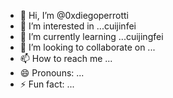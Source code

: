 - 👋 Hi, I’m @0xdiegoperrotti
- 👀 I’m interested in ...cuijinfei
- 🌱 I’m currently learning ...cuijingfei
- 💞️ I’m looking to collaborate on ...
- 📫 How to reach me ...
- 😄 Pronouns: ...
- ⚡ Fun fact: ...

<!---
0xdiegoperrotti/0xdiegoperrotti is a ✨ special ✨ repository because its `README.md` (this file) appears on your GitHub profile.
You can click the Preview link to take a look at your changes.
--->
